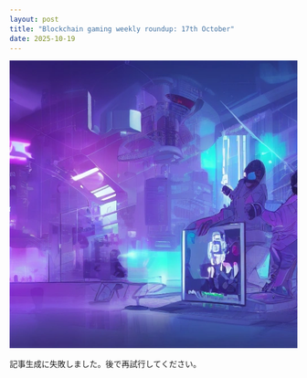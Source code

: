 ```yaml
---
layout: post
title: "Blockchain gaming weekly roundup: 17th October"
date: 2025-10-19
---
```


![記事画像](assets/images/20251019_web3.png)

記事生成に失敗しました。後で再試行してください。
